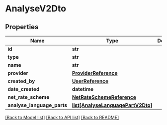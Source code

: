 # AnalyseV2Dto

## Properties
Name | Type | Description | Notes
------------ | ------------- | ------------- | -------------
**id** | **str** |  | [optional] 
**type** | **str** |  | [optional] 
**name** | **str** |  | [optional] 
**provider** | [**ProviderReference**](ProviderReference.md) |  | [optional] 
**created_by** | [**UserReference**](UserReference.md) |  | [optional] 
**date_created** | **datetime** |  | [optional] 
**net_rate_scheme** | [**NetRateSchemeReference**](NetRateSchemeReference.md) |  | [optional] 
**analyse_language_parts** | [**list[AnalyseLanguagePartV2Dto]**](AnalyseLanguagePartV2Dto.md) |  | [optional] 

[[Back to Model list]](../README.md#documentation-for-models) [[Back to API list]](../README.md#documentation-for-api-endpoints) [[Back to README]](../README.md)


